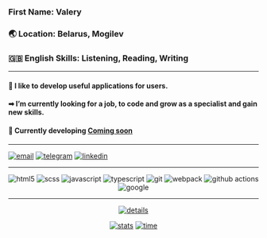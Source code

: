 ### First Name: Valery<br/>

### 🌏 Location: Belarus, Mogilev<br/>

### 🇬🇧 English Skills: Listening, Reading, Writing

---

#### 👾️ I like to develop useful applications for users.<br/>

#### ➡ I’m currently looking for a job, to code and grow as a specialist and gain new skills.<br/>

#### 🛑 Currently developing [Coming soon]()<br/>

---

<div>
    <a href = "mailto:valery.nosareu@gmail.com"><img src="https://img.shields.io/badge/-Gmail-%23333?style=for-the-badge&logo=gmail" alt="email"></a>
    <a href="https://t.me/Cstrp"><img src="https://img.shields.io/badge/-Telegram-%23333?style=for-the-badge&logo=telegram" alt="telegram"></a>
    <a href="https://www.linkedin.com/in/valery-nosareu-245876235/"><img src="https://img.shields.io/badge/-Linkedin-%23333?style=for-the-badge&logo=linkedin" alt="linkedin"></a>
</div>

---
<p align="center">
 <img alt="html5" src="https://img.shields.io/badge/html5-E34F26.svg?&style=for-the-badge&logo=html5&logoColor=FFFFFF">
 <img alt="scss" src="https://img.shields.io/badge/scss-CC6699.svg?&style=for-the-badge&logo=sass&logoColor=FFFFFF">
 <img alt="javascript" src="https://img.shields.io/badge/javascript-F7DF1E.svg?&style=for-the-badge&logo=javascript&logoColor=000000">
 <img alt="typescript" src="https://shields.io/badge/typescript-3178C6?style=for-the-badge&logo=typescript&logoColor=FFFFFF">
 <img alt="git" src="https://img.shields.io/badge/git-F05032.svg?style=for-the-badge&logo=git&logoColor=FFFFFF">
 <img alt="webpack" src="https://img.shields.io/badge/-webpack-0000FF.svg?&style=for-the-badge&logo=webpack&logoColor=FFFFFF">
 <img alt="github actions" src="https://img.shields.io/badge/-Github_Actions-E10098?style=for-the-badge&logo=github-actions&logoColor=FFFFFF" />
 <img alt="google" src="https://img.shields.io/badge/-google-8F00FF?style=for-the-badge&logo=google" />
</p>

---

<div align="center">

[![details](https://github-profile-summary-cards.vercel.app/api/cards/profile-details?username=Cstrp&theme=github_dark)](https://github.com/cstrp)

[![stats](https://github-profile-summary-cards.vercel.app/api/cards/stats?username=Cstrp&theme=github_dark)](https://github.com/cstrp)
[![time](https://github-profile-summary-cards.vercel.app/api/cards/productive-time?username=Cstrp&theme=github_dark)](https://github.com/cstrp)

</div>
